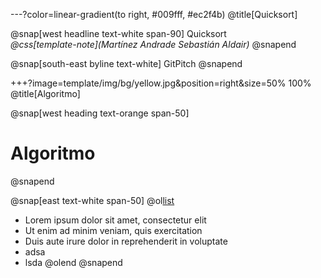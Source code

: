 ---?color=linear-gradient(to right, #009fff, #ec2f4b)
@title[Quicksort]

@snap[west headline text-white span-90]
Quicksort<br>*@css[template-note](Martínez Andrade Sebastián Aldair)*
@snapend

@snap[south-east byline  text-white]
GitPitch
@snapend

+++?image=template/img/bg/yellow.jpg&position=right&size=50% 100%
@title[Algoritmo]

@snap[west heading text-orange span-50]
# Algoritmo
@snapend

@snap[east text-white span-50]
@ol[list](false)
- Lorem ipsum dolor sit amet, consectetur elit
- Ut enim ad minim veniam, quis exercitation
- Duis aute irure dolor in reprehenderit in voluptate
- adsa
- lsda
@olend
@snapend
